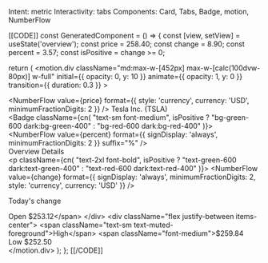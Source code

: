 Intent: metric
Interactivity: tabs
Components: Card, Tabs, Badge, motion, NumberFlow

[[CODE]]
const GeneratedComponent = () => {
  const [view, setView] = useState('overview');
  const price = 258.40;
  const change = 8.90;
  const percent = 3.57;
  const isPositive = change >= 0;
  
  return (
    <motion.div
      className="md:max-w-[452px] max-w-[calc(100dvw-80px)] w-full"
      initial={{ opacity: 0, y: 10 }}
      animate={{ opacity: 1, y: 0 }}
      transition={{ duration: 0.3 }}
    >
      <Card className="overflow-hidden bg-gradient-to-br from-muted/50 to-muted/30">
        <CardHeader>
          <div className="flex items-start justify-between">
            <div>
              <CardTitle className="text-4xl font-bold">
                <NumberFlow value={price} format={{ style: 'currency', currency: 'USD', minimumFractionDigits: 2 }} />
              </CardTitle>
              <CardDescription className="mt-1">Tesla Inc. (TSLA)</CardDescription>
            </div>
            <Badge className={cn(
              "text-sm font-medium",
              isPositive ? "bg-green-600 dark:bg-green-400" : "bg-red-600 dark:bg-red-400"
            )}>
              <NumberFlow value={percent} format={{ signDisplay: 'always', minimumFractionDigits: 2 }} suffix="%" />
            </Badge>
          </div>
        </CardHeader>
        <CardContent className="space-y-4">
          <Tabs value={view} onValueChange={setView} className="w-full">
            <TabsList className="grid w-full grid-cols-2">
              <TabsTrigger value="overview">Overview</TabsTrigger>
              <TabsTrigger value="details">Details</TabsTrigger>
            </TabsList>
            <TabsContent value="overview" className="mt-4">
              <div className="text-center space-y-2">
                <p className={cn(
                  "text-2xl font-bold",
                  isPositive ? "text-green-600 dark:text-green-400" : "text-red-600 dark:text-red-400"
                )}>
                  <NumberFlow value={change} format={{ signDisplay: 'always', minimumFractionDigits: 2, style: 'currency', currency: 'USD' }} />
                </p>
                <p className="text-sm text-muted-foreground">Today's change</p>
              </div>
            </TabsContent>
            <TabsContent value="details" className="mt-4 space-y-3">
              <div className="flex justify-between items-center">
                <span className="text-sm text-muted-foreground">Open</span>
                <span className="font-medium">$253.12</span>
              </div>
              <div className="flex justify-between items-center">
                <span className="text-sm text-muted-foreground">High</span>
                <span className="font-medium">$259.84</span>
              </div>
              <div className="flex justify-between items-center">
                <span className="text-sm text-muted-foreground">Low</span>
                <span className="font-medium">$252.50</span>
              </div>
            </TabsContent>
          </Tabs>
        </CardContent>
      </Card>
    </motion.div>
  );
};
[[/CODE]]

